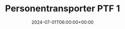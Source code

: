 ---
title: "Personentransporter PTF 1"
description: "Personentransporter PTF 1"
date: 2024-07-01T06:00:00+00:00
slug: "ptf1"
image_cover: "assets/images/home-vehicle-3.jpg"
# gallery_images:
#   - "assets/images/home-vehicle-1.png"
#   - "assets/images/home-vehicle-2.png"
#   - "assets/images/home-vehicle-3.jpg"
#   - "assets/images/home-vehicle-4.png"
#   - "assets/images/home-vehicle-5.png"
specification:
    vehicle_type: "Mercedes Benz 314 CDI"
    radio_name: "Uro PTF1"
    vintage: "2016"
    construction: "Rusterholz"
    perfomance: "105 kW"
    transmission: "Automatik"
    crew: "1 Fahrer / 1 Beifahrer / 6 Personen in Kabine"
    total_weight: "3500 Kg"
    dimensions: ""
    water_tank: "Keine"
    pump: "Keine"
draft: false
weight: 30
---